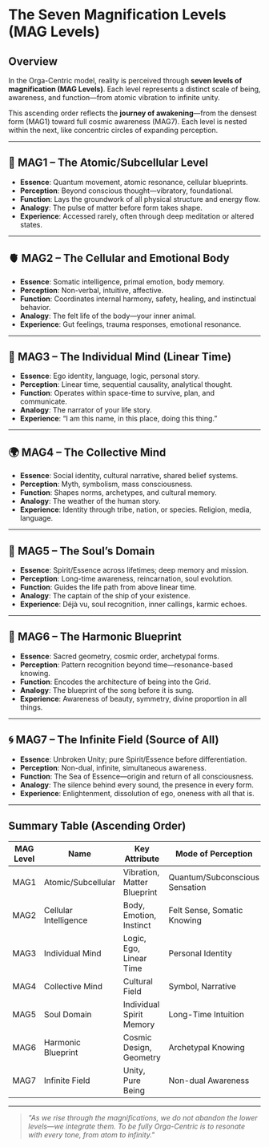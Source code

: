 # The Seven Magnification Levels (MAG Levels)

## Overview

In the Orga-Centric model, reality is perceived through **seven levels of magnification (MAG Levels)**. Each level represents a distinct scale of being, awareness, and function—from atomic vibration to infinite unity.

This ascending order reflects the **journey of awakening**—from the densest form (MAG1) toward full cosmic awareness (MAG7). Each level is nested within the next, like concentric circles of expanding perception.

---

## 🧬 MAG1 – The Atomic/Subcellular Level

- **Essence**: Quantum movement, atomic resonance, cellular blueprints.
- **Perception**: Beyond conscious thought—vibratory, foundational.
- **Function**: Lays the groundwork of all physical structure and energy flow.
- **Analogy**: The pulse of matter before form takes shape.
- **Experience**: Accessed rarely, often through deep meditation or altered states.

---

## 🫀 MAG2 – The Cellular and Emotional Body

- **Essence**: Somatic intelligence, primal emotion, body memory.
- **Perception**: Non-verbal, intuitive, affective.
- **Function**: Coordinates internal harmony, safety, healing, and instinctual behavior.
- **Analogy**: The felt life of the body—your inner animal.
- **Experience**: Gut feelings, trauma responses, emotional resonance.

---

## 🧠 MAG3 – The Individual Mind (Linear Time)

- **Essence**: Ego identity, language, logic, personal story.
- **Perception**: Linear time, sequential causality, analytical thought.
- **Function**: Operates within space-time to survive, plan, and communicate.
- **Analogy**: The narrator of your life story.
- **Experience**: “I am this name, in this place, doing this thing.”

---

## 🌍 MAG4 – The Collective Mind

- **Essence**: Social identity, cultural narrative, shared belief systems.
- **Perception**: Myth, symbolism, mass consciousness.
- **Function**: Shapes norms, archetypes, and cultural memory.
- **Analogy**: The weather of the human story.
- **Experience**: Identity through tribe, nation, or species. Religion, media, language.

---

## 🌠 MAG5 – The Soul’s Domain

- **Essence**: Spirit/Essence across lifetimes; deep memory and mission.
- **Perception**: Long-time awareness, reincarnation, soul evolution.
- **Function**: Guides the life path from above linear time.
- **Analogy**: The captain of the ship of your existence.
- **Experience**: Déjà vu, soul recognition, inner callings, karmic echoes.

---

## 🌌 MAG6 – The Harmonic Blueprint

- **Essence**: Sacred geometry, cosmic order, archetypal forms.
- **Perception**: Pattern recognition beyond time—resonance-based knowing.
- **Function**: Encodes the architecture of being into the Grid.
- **Analogy**: The blueprint of the song before it is sung.
- **Experience**: Awareness of beauty, symmetry, divine proportion in all things.

---

## 🌀 MAG7 – The Infinite Field (Source of All)

- **Essence**: Unbroken Unity; pure Spirit/Essence before differentiation.
- **Perception**: Non-dual, infinite, simultaneous awareness.
- **Function**: The Sea of Essence—origin and return of all consciousness.
- **Analogy**: The silence behind every sound, the presence in every form.
- **Experience**: Enlightenment, dissolution of ego, oneness with all that is.

---

## Summary Table (Ascending Order)

| MAG Level | Name                    | Key Attribute              | Mode of Perception              |
|-----------|-------------------------|----------------------------|----------------------------------|
| MAG1      | Atomic/Subcellular      | Vibration, Matter Blueprint| Quantum/Subconscious Sensation  |
| MAG2      | Cellular Intelligence   | Body, Emotion, Instinct    | Felt Sense, Somatic Knowing     |
| MAG3      | Individual Mind         | Logic, Ego, Linear Time    | Personal Identity               |
| MAG4      | Collective Mind         | Cultural Field             | Symbol, Narrative               |
| MAG5      | Soul Domain             | Individual Spirit Memory   | Long-Time Intuition             |
| MAG6      | Harmonic Blueprint      | Cosmic Design, Geometry    | Archetypal Knowing              |
| MAG7      | Infinite Field          | Unity, Pure Being          | Non-dual Awareness              |

---

> *"As we rise through the magnifications, we do not abandon the lower levels—we integrate them. To be fully Orga-Centric is to resonate with every tone, from atom to infinity."*
